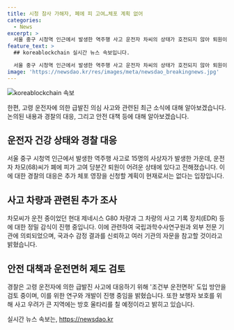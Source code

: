 ```yaml
---
title: 시청 참사 가해자, 폐에 피 고여…체포 계획 없어
categories:
  - News
excerpt: >
  서울 중구 시청역 인근에서 발생한 역주행 사고 운전자 차씨의 상태가 호전되지 않아 퇴원이 어렵다. 경찰은 추가 영장 신청 계획이 없으며, 차씨의 차량과 사고 기록 장치 등을 정밀 감식 중이다. 또한, 고령 운전자에 의한 급발진 사고로부터 보행자를 보호하기 위해 조건부 운전면허제를 검토 중이며, 방호 울타리를 설치하는 방안도 계획 중이다.
feature_text: >
  ## koreablockchain 실시간 뉴스 속보입니다.

  서울 중구 시청역 인근에서 발생한 역주행 사고 운전자 차씨의 상태가 호전되지 않아 퇴원이 어렵다. 경찰은 추가 영장 신청 계획이 없으며, 차씨의 차량과 사고 기록 장치 등을 정밀 감식 중이다. 또한, 고령 운전자에 의한 급발진 사고로부터 보행자를 보호하기 위해 조건부 운전면허제를 검토 중이며, 방호 울타리를 설치하는 방안도 계획 중이다.
image: 'https://newsdao.kr/res/images/meta/newsdao_breakingnews.jpg'
---
```


<p><img src="https://newsdao.kr/res/images/meta/newsdao_breakingnews.jpg" alt="koreablockchain 속보" /></p>

<p data-ke-size="size16">한편, 고령 운전자에 의한 급발진 의심 사고와 관련된 최근 소식에 대해 알아보겠습니다. 논의된 내용과 경찰의 대응, 그리고 안전 대책 등에 대해 알아보겠습니다.</p>

<h2 data-ke-size="size26">운전자 건강 상태와 경찰 대응</h2>

<p data-ke-size="size16">서울 중구 시청역 인근에서 발생한 역주행 사고로 15명의 사상자가 발생한 가운데, 운전자 차모(68)씨가 폐에 피가 고여 당분간 퇴원이 어려운 상태에 있다고 전해졌습니다. 이에 대한 경찰의 대응은 추가 체포 영장을 신청할 계획이 현재로서는 없다는 입장입니다.</p>

<h2 data-ke-size="size26">사고 차량과 관련된 추가 조사</h2>

<p data-ke-size="size16">차모씨가 운전 중이었던 현대 제네시스 G80 차량과 그 차량의 사고 기록 장치(EDR) 등에 대한 정밀 감식이 진행 중입니다. 이에 관련하여 국립과학수사연구원과 외부 전문 기관에 의뢰되었으며, 국과수 감정 결과를 신뢰하고 여러 기관의 자문을 참고할 것이라고 밝혔습니다.</p>

<h2 data-ke-size="size26">안전 대책과 운전면허 제도 검토</h2>

<p data-ke-size="size16">경찰은 고령 운전자에 의한 급발진 사고에 대응하기 위해 '조건부 운전면허' 도입 방안을 검토 중이며, 이를 위한 연구와 개발이 진행 중임을 밝혔습니다. 또한 보행자 보호를 위해 사고 우려가 큰 지역에는 방호 울타리를 칠 예정이라고 밝히고 있습니다.</p>
실시간 뉴스 속보는, <a href="https://newsdao.kr" rel="dofollow">https://newsdao.kr</a>


